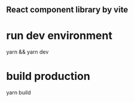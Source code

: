 ## React component library by vite 

# run dev environment
yarn && yarn dev 

# build production
yarn build
